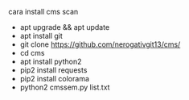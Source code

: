 cara install cms scan 
- apt upgrade && apt update
- apt install git
- git clone https://github.com/nerogativgit13/cms/
- cd cms
- apt install python2 
- pip2 install requests
- pip2 install colorama
- python2 cmssem.py list.txt
